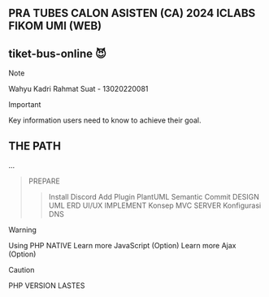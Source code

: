 ## PRA TUBES CALON ASISTEN (CA) 2024 ICLABS FIKOM UMI (WEB)

## tiket-bus-online :smiling_imp:
> [!NOTE]
> Wahyu Kadri Rahmat Suat - 13020220081


> [!IMPORTANT]
> Key information users need to know to achieve their goal.

## THE PATH
...
> PREPARE
>> Install Discord
>> Add Plugin PlantUML
>> Semantic Commit
> DESIGN
>> UML
>> ERD
>> UI/UX
> IMPLEMENT
>> Konsep MVC
> SERVER
>> Konfigurasi 
>> DNS

> [!WARNING]
> Using PHP NATIVE
> Learn more JavaScript (Option)
> Learn more Ajax (Option)



> [!CAUTION]
> PHP VERSION LASTES

